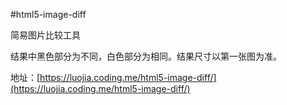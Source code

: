 #html5-image-diff

简易图片比较工具

结果中黑色部分为不同，白色部分为相同。结果尺寸以第一张图为准。

地址：[https://luojia.coding.me/html5-image-diff/](https://luojia.coding.me/html5-image-diff/)